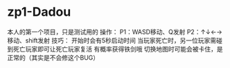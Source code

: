 # zp1-Dadou
本人的第一个项目，只是测试用的
操作：
      P1：WASD移动、Q发射
      P2：↑↓←→移动、shift发射
技巧：
    开始时会有5秒启动时间
    当玩家死亡时，另一位玩家需碰到死亡玩家即可让死亡玩家复活
    有概率获得铁剑哦
    切换地图时可能会被卡住，是正常的（其实是不会修这个BUG）
